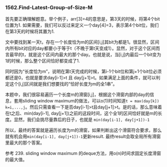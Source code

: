 ### 1562.Find-Latest-Group-of-Size-M

首先要正确理解题意。举个例子，arr[3]=4的意思是，第3天的时候，将第4个bit位置为1. 如果需要，我们可以反过来定义一个day[4]=3，表示第4个bit位，我们在第3天的时候将其置为1.

文中要找到某一天t，存在一个长度恰为m的区间[i,j]其bit为都是1。很显然，区间内所有bit对应的day都要小于等于t（不晚于第t天变成1）。显然，对于这个区间而言最早的t，就是这个区间内最大的那个day。也就是说，当[i,j]内最后一个bit变为1的时候，那么整个区间恰好都变成了1.

同时因为“长度恰为m”，说明在第t天完成的时候，第i-1个bit位和第j+1个bit位必须都还是0，也就是要求day[i-1]>t 且 day[j+1]>t。如果满足上面的条件，就可以判定这个[i,j]区间就是我们想要找的“恰好长度为m的全1串”。

本题中，我们很容易遍历一个长度m的滑窗[i,j]，根据这个滑窗内部的day的信息，套用sliding window maximum的做法，可以o(1)时间知道```t = max(day[k]) k=i,...,j```。然后只需查看一下是否day[i-1]>t且day[j+1]>t。是的话，那么意味着在t之后、min(day[i-1], day[j+1])之前的这段时间，这个全1的区间恰好就是m的长度。显然，我们会挑尽量靠后的日子，也就是 ```min(day[i-1], day[j+1])-1```

所以，最终的答案就是遍历长度为m的滑窗，如果判断出这个滑窗符合要求，那么就有机会用```min(day[i-1], day[j+1])-1```更新result. 最终result会取全局所有滑窗里最大的那个答案。

参考 239. sliding window maximum 的deque方法，用o(n)时间求固定长度滑窗的最大值。
